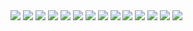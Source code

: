 <img src="don-mine-inst-2005/1.jpg">

<img src="don-mine-inst-2005/2.jpg">

<img src="don-mine-inst-2005/3.jpg">

<img src="don-mine-inst-2005/4.jpg">

<img src="don-mine-inst-2005/5.jpg">

<img src="don-mine-inst-2005/6.jpg">

<img src="don-mine-inst-2005/7.jpg">

<img src="don-mine-inst-2005/8.jpg">

<img src="don-mine-inst-2005/9.jpg">

<img src="don-mine-inst-2005/10.jpg">

<img src="don-mine-inst-2005/11.jpg">

<img src="don-mine-inst-2005/12.jpg">

<img src="don-mine-inst-2005/13.jpg">

<img src="don-mine-inst-2005/14.jpg">